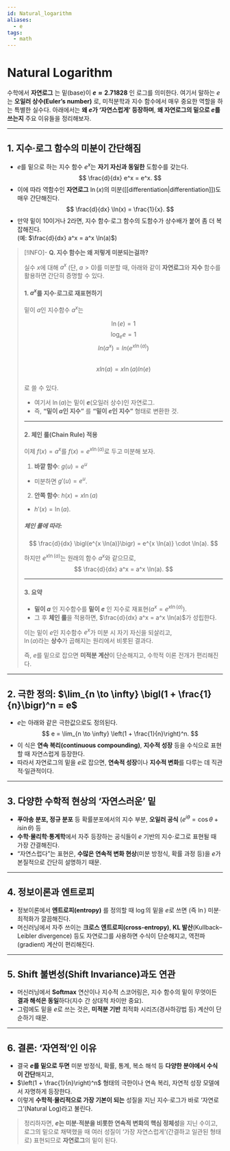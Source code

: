 ```yaml
---
id: Natural_logarithm
aliases:
  - e
tags:
  - math
---
```


# Natural Logarithm
수학에서 **자연로그** 는 밑(base)이 **$e \approx 2.71828$** 인 로그를 의미한다. 여기서 말하는 $e$는 **오일러 상수(Euler’s number)** 로, 미적분학과 지수 함수에서 매우 중요한 역할을 하는 특별한 실수다. 아래에서는 **왜 $e$가 ‘자연스럽게’ 등장하며**, **왜 자연로그의 밑으로 $e$를 쓰는지** 주요 이유들을 정리해보자.

---

## 1. **지수·로그 함수의 미분이 간단해짐**
- $e$를 밑으로 하는 지수 함수 $e^x$는 **자기 자신과 동일한** 도함수를 갖는다.  
  $$
  \frac{d}{dx} e^x = e^x.
  $$  
- 이에 따라 역함수인 **자연로그** $\ln(x)$의 미분([[differentiation|differentiation]])도 매우 간단해진다.  
  $$
  \frac{d}{dx} \ln(x) = \frac{1}{x}.
  $$  
- 만약 밑이 10이거나 2라면, 지수 함수·로그 함수의 도함수가 상수배가 붙어 좀 더 복잡해진다.  
  (예: $\frac{d}{dx} a^x = a^x \ln(a)$)

> [!INFO]- **Q. 지수 함수는 왜 저렇게 미분되는걸까?**
> 
> 실수 $x$에 대해 $a^x$ (단, $a>0$)를 미분할 때, 아래와 같이 **자연로그**와 **지수** 함수를 활용하면 간단히 증명할 수 있다.
>
>#### 1. **$a^x$를 지수·로그로 재표현하기**
>
>밑이 $a$인 지수함수 $a^x$는  
>
> $$
> \ln(e) = 1
> $$
> $$
> \log_ee = 1
> $$
>$$
> ln(a^x) = ln(e^{x \ln(a)})
>$$  
>$$
> xln(a) = {x \ln(a)}ln(e)
>$$  
>로 쓸 수 있다.  
>
>- 여기서 $\ln(a)$는 밑이 **$e$**(오일러 상수)인 자연로그.  
>- 즉, **“밑이 $a$인 지수”** 를 **“밑이 $e$인 지수”** 형태로 변환한 것.
>
>---
>
>#### 2. 체인 룰(Chain Rule) 적용
>
>이제 $\displaystyle f(x)=a^x$를 $\displaystyle f(x)=e^{x \ln(a)}$로 두고 미분해 보자.
>
>1) **바깥 함수**: $g(u) = e^u$  
>   - 미분하면 $g'(u) = e^u$.  
>
>2) **안쪽 함수**: $h(x) = x \ln(a)$  
>   - $\displaystyle h'(x) = \ln(a)$.  
>
>##### 체인 룰에 따라:  
>$$
>\frac{d}{dx} \bigl(e^{x \ln(a)}\bigr) 
>= e^{x \ln(a)} \cdot \ln(a).
>$$
>
>하지만 $e^{x \ln(a)}$는 원래의 함수 $a^x$와 같으므로,
>$$
>\frac{d}{dx} a^x 
>= a^x \ln(a).
>$$
>
>---
>
>#### 3. 요약
>
>- **밑이 $a$** 인 지수함수를 **밑이 $e$** 인 지수로 재표현($a^x = e^{x\ln(a)}$).  
>- 그 후 **체인 룰**을 적용하면, $\frac{d}{dx} a^x = a^x \ln(a)$가 성립한다.  
>
>이는 밑이 $e$인 지수함수 $e^x$가 미분 시 자기 자신을 되살리고,  
>$\ln(a)$라는 **상수**가 곱해지는 원리에서 비롯된 결과다.
>
>즉, $e$를 밑으로 잡으면 **미적분 계산**이 단순해지고, 수학적 이론 전개가 편리해진다.

---

## 2. **극한 정의: $\lim_{n \to \infty} \bigl(1 + \frac{1}{n}\bigr)^n = e$**
- $e$는 아래와 같은 극한값으로도 정의된다.  
  $$
  e = \lim_{n \to \infty} \left(1 + \frac{1}{n}\right)^n.
  $$  
- 이 식은 **연속 복리(continuous compounding)**, **지수적 성장** 등을 수식으로 표현할 때 자연스럽게 등장한다.  
- 따라서 자연로그의 밑을 $e$로 잡으면, **연속적 성장**이나 **지수적 변화**를 다루는 데 직관적·일관적이다.

---

## 3. **다양한 수학적 현상의 ‘자연스러운’ 밑**
- **푸아송 분포, 정규 분포** 등 확률분포에서의 지수 부분, **오일러 공식** $(e^{i\theta} = \cos\theta + i\sin\theta)$ 등  
- **수학·물리학·통계학**에서 자주 등장하는 공식들이 $e$ 기반의 지수·로그로 표현될 때 가장 간결해진다.  
- “자연스럽다”는 표현은, **수많은 연속적 변화 현상**(미분 방정식, 확률 과정 등)을 $e$가 본질적으로 간단히 설명하기 때문.

---

## 4. **정보이론과 엔트로피**
- 정보이론에서 **엔트로피(entropy)** 를 정의할 때 $\log$의 밑을 $e$로 쓰면 (즉 $\ln$) 미분·최적화가 깔끔해진다.  
- 머신러닝에서 자주 쓰이는 **크로스 엔트로피(cross-entropy)**, **KL 발산**(Kullback–Leibler divergence) 등도 자연로그를 사용하면 수식이 단순해지고, 역전파(gradient) 계산이 편리해진다.

---

## 5. **Shift 불변성(Shift Invariance)과도 연관**
- 머신러닝에서 **Softmax** 연산이나 지수적 스코어링은, 지수 함수의 밑이 무엇이든 **결과 해석은 동일**하다(지수 간 상대적 차이만 중요).  
- 그럼에도 밑을 $e$로 쓰는 것은, **미적분 기반** 최적화 시리즈(경사하강법 등) 계산이 단순하기 때문.

---

## 6. **결론: ‘자연적’인 이유**
- 결국 **$e$를 밑으로 두면** 미분 방정식, 확률, 통계, 복소 해석 등 **다양한 분야에서 수식이 간단**해지고,  
- $\left(1 + \frac{1}{n}\right)^n$ 형태의 극한이나 연속 복리, 자연적 성장 모델에서 자명하게 등장한다.  
- 이렇게 **수학적·물리적으로 가장 기본이 되는** 성질을 지닌 지수·로그가 바로 ‘자연로그’(Natural Log)라고 불린다.

> 정리하자면, **$e$는 미분·적분을 비롯한 연속적 변화의 핵심 정체성**을 지닌 수이고, 로그의 밑으로 채택했을 때 여러 성질이 ‘가장 자연스럽게’(간결하고 일관된 형태로) 표현되므로 **자연로그**의 밑이 된다.
